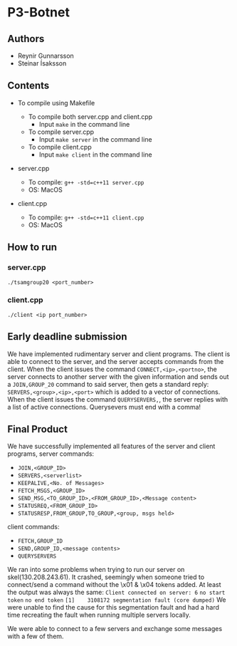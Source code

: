 # P3-Botnet

## Authors
- Reynir Gunnarsson
- Steinar Ísaksson

## Contents

- To compile using Makefile
    - To compile both server.cpp and client.cpp
        - Input `make` in the command line
    - To compile server.cpp
        - Input `make server` in the command line
    - To compile client.cpp
        - Input `make client` in the command line

- server.cpp
    - To compile: `g++ -std=c++11 server.cpp`
    - OS: MacOS
- client.cpp
    - To compile: `g++ -std=c++11 client.cpp`
    - OS: MacOS



## How to run

### server.cpp
`./tsamgroup20 <port_number>`

### client.cpp
`./client <ip port_number>`

## Early deadline submission
We have implemented rudimentary server and client programs. The client is able to connect to the server, and the server accepts commands from the client. 
When the client issues the command `CONNECT,<ip>,<portno>`, the server connects to another server with the given information and sends out a `JOIN,GROUP_20` command to said server, then gets a standard reply: `SERVERS,<group>,<ip>,<port>` which is added to a vector of connections.
When the client issues the command `QUERYSERVERS,`, the server replies with a list of active connections. Querysevers must end with a comma!

## Final Product
We have successfully implemented all features of the server and client programs, server commands:
- `JOIN,<GROUP_ID>`
- `SERVERS,<serverlist>`
- `KEEPALIVE,<No. of Messages>`
- `FETCH_MSGS,<GROUP_ID>`
- `SEND_MSG,<TO_GROUP_ID>,<FROM_GROUP_ID>,<Message content>`
- `STATUSREQ,<FROM_GROUP_ID>`
- `STATUSRESP,FROM_GROUP,TO_GROUP,<group, msgs held>`

client commands:
- `FETCH,GROUP_ID`
- `SEND,GROUP_ID,<message contents>`
- `QUERYSERVERS`


We ran into some problems when trying to run our server on skel(130.208.243.61). It crashed, seemingly when someone tried to connect/send a command without the \x01 & \x04 tokens added. At least the output was always the same:
`Client connected on server: 6`
`no start token`
`no end token`
`[1]    3108172 segmentation fault (core dumped)` 
We were unable to find the cause for this segmentation fault and had a hard time recreating the fault when running multiple servers locally.

We were able to connect to a few servers and exchange some messages with a few of them. 



